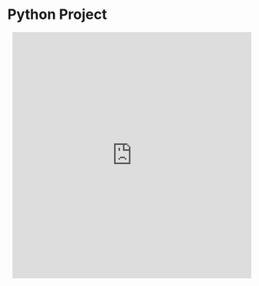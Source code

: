 # Python Project
<div class="row justify-content-center" style="margin: 2%;">
    <iframe frameborder="0" width="100%" height="500px" src="https://replit.com/@Tigran7/TigranCSP3#main.py?lite=true"></iframe>
</div>
